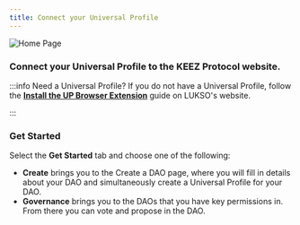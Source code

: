 ```yaml
---
title: Connect your Universal Profile
---
```



![Home Page](./img/step-01-home-page/Home_Page_1.PNG)


### Connect your Universal Profile to the KEEZ Protocol website.

:::info Need a Universal Profile?
If you do not have a Universal Profile, follow the [**Install the UP Browser Extension**](https://docs.lukso.tech/guides/browser-extension/install-browser-extension) guide on LUKSO's website.

:::

### Get Started
Select the **Get Started** tab and choose one of the following:

* **Create** brings you to the Create a DAO page, where you will fill in details about your DAO and simultaneously create a Universal Profile for your DAO.
* **Governance** brings you to the DAOs that you have key permissions in. From there you can vote and propose in the DAO.


